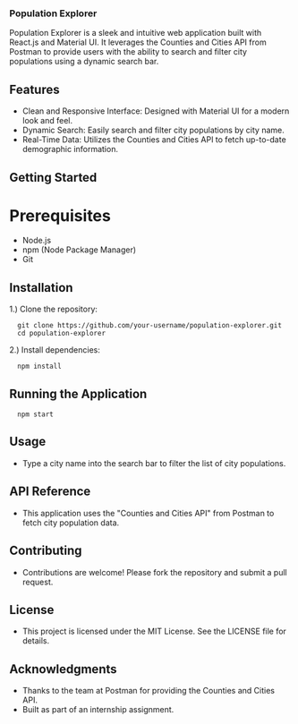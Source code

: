 ### Population Explorer
Population Explorer is a sleek and intuitive web application built with React.js and Material UI. It leverages the Counties and Cities API from Postman to provide users with the ability to search and filter city populations using a dynamic search bar.


## Features
- Clean and Responsive Interface: Designed with Material UI for a modern look and feel.
- Dynamic Search: Easily search and filter city populations by city name.
- Real-Time Data: Utilizes the Counties and Cities API to fetch up-to-date demographic information.


## Getting Started 
# Prerequisites
- Node.js
- npm (Node Package Manager)
- Git


## Installation
1.) Clone the repository:

      git clone https://github.com/your-username/population-explorer.git
      cd population-explorer

2.) Install dependencies:

      npm install


## Running the Application
      npm start


## Usage
- Type a city name into the search bar to filter the list of city populations.


## API Reference
- This application uses the "Counties and Cities API" from Postman to fetch city population data.


## Contributing
- Contributions are welcome! Please fork the repository and submit a pull request.

## License
- This project is licensed under the MIT License. See the LICENSE file for details.

## Acknowledgments
- Thanks to the team at Postman for providing the Counties and Cities API.
- Built as part of an internship assignment.





